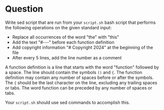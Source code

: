 # Question

Write sed script that are run from your
`script.sh` bash script
that performs the following operations
on the given standard input:

- Replace all occurrences of the word "the" with "this"
- Add the text "#---" before each function definition
- Add copyright information "# Copyright 2024" at the beginning of the file
- After every 5 lines, add the line number as a comment

A function definition is a line that starts with the word "function" followed by a space.
The line should contain the symbols `()` and `{`.
The function definition may contain any number of spaces before or after the symbols.
The `{` should be the last character on the line, excluding any trailing spaces or tabs.
The word function can be preceded by any number of spaces or tabs.

Your `script.sh` should use sed commands to accomplish this.
